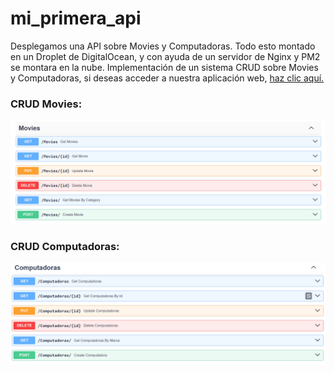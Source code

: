 # mi_primera_api
Desplegamos una API sobre Movies y Computadoras. Todo esto montado en un Droplet de DigitalOcean, y con ayuda de un servidor de Nginx y PM2 se montara en la nube.
Implementación de un sistema CRUD sobre Movies y Computadoras, si deseas acceder a nuestra aplicación web, [haz clic aquí.](http://143.244.184.82/docs)

### CRUD Movies:

![Crud Movies](crud_movies.png)

### CRUD Computadoras:

![Crud Computadoras](crud_computadoras.png)

